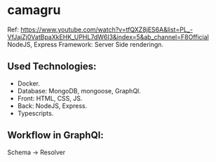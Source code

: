 # camagru
Ref: https://www.youtube.com/watch?v=tfQXZ8jES6A&list=PL_-VfJajZj0VatBpaXkEHK_UPHL7dW6I3&index=5&ab_channel=F8Official
NodeJS, Express Framework: Server Side renderingn.

## Used Technologies:
- Docker.
- Database: MongoDB, mongoose, GraphQl.
- Front: HTML, CSS, JS.
- Back: NodeJS, Express.
- Typescripts.

## Workflow in GraphQl:
Schema -> Resolver
